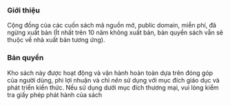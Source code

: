 ### Giới thiệu
Cộng đồng của các cuốn sách mã nguồn mở, public domain, miễn phí, đã ngừng xuất bản (Ít nhất trên 10 năm không xuất bản, bản quyền sách vẫn sẽ thuộc về nhà xuất bản tương ứng).

### Bản quyền
Kho sách này được hoạt động và vận hành hoàn toàn dựa trên đóng góp của người dùng, phi lợi nhuận và chỉ *nên* sử dụng với mục đích giáo dục và phát triển kiến thức. Nếu sử dụng dưới mục đích thương mại, vui lòng kiểm tra giấy phép phát hành của sách
